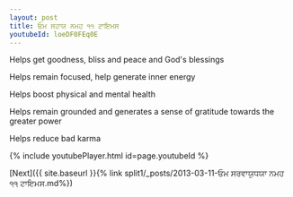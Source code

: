 ```yaml
---
layout: post
title: ਓਮ ਸਹਾਯ ਨਮਹ ੧੧ ਟਾਇਮਸ
youtubeId: loeDF0FEq0E
---
```

 
 
Helps get goodness, bliss and peace and God's blessings
 
Helps remain focused, help generate inner energy 
 
Helps boost physical and mental health 
 
Helps remain grounded and generates a sense of gratitude towards the greater power 
 
Helps reduce bad karma
 
 
 
 


{% include youtubePlayer.html id=page.youtubeId %}
 
[Next]({{ site.baseurl }}{% link  split1/_posts/2013-03-11-ਓਮ ਸਰਵਾਯੁਧਯਾ ਨਮਹ ੧੧ ਟਾਇਮਸ.md%})
 
